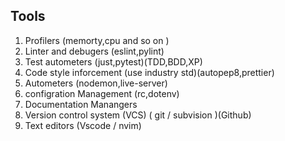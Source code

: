 

## Tools
1. Profilers (memorty,cpu and so on )
2. Linter and debugers (eslint,pylint)
3. Test autometers (just,pytest)(TDD,BDD,XP)
4. Code style inforcement (use industry std)(autopep8,prettier)
5. Autometers (nodemon,live-server)
6. configration Management (rc,dotenv)
7. Documentation Manangers
8. Version control system (VCS) ( git / subvision )(Github)
9. Text editors (Vscode / nvim)